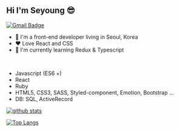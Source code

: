 ## Hi I'm Seyoung 😎

[![Gmail Badge](https://img.shields.io/badge/Gmail-red?style=flat-square&logo=Gmail&logoColor=white&mailto:link=seyoungjoodv@gmail.com)](mailto:seyoungjoodv@gmail.com)

- 📍 I'm a front-end developer living in Seoul, Korea
- ❤ Love React and CSS
- 🌱 I'm currently learning Redux & Typescript
<br />

* Javascript (ES6 +)
* React
* Ruby
* HTML5, CSS3, SASS, Styled-component, Emotion, Bootstrap ...
* DB: SQL, ActiveRecord

[![github stats](https://github-readme-stats.vercel.app/api?username=seyoungjoo&show_icons=true&hide_border=true&theme=dracula)](https://github.com/SeyoungJoo)


[![Top Langs](https://github-readme-stats.vercel.app/api/top-langs/?username=anuraghazra)](https://github.com/SeyoungJoo)

